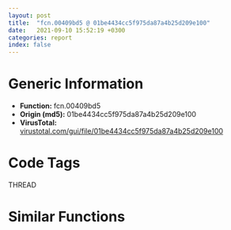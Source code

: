 ```yaml
---
layout: post
title:  "fcn.00409bd5 @ 01be4434cc5f975da87a4b25d209e100"
date:   2021-09-10 15:52:19 +0300
categories: report
index: false
---
```


# Generic Information
- **Function:** fcn.00409bd5
- **Origin (md5):** 01be4434cc5f975da87a4b25d209e100
- **VirusTotal:** [virustotal.com/gui/file/01be4434cc5f975da87a4b25d209e100][virustotal_ref]

# Code Tags
<span class="tag" id="THREAD">THREAD</span>


# Similar Functions
<script type="text/javascript" src="https://www.gstatic.com/charts/loader.js"></script>
<script type="text/javascript">

    google.charts.load('current', {'packages':['corechart']});
    google.charts.setOnLoadCallback(drawChart);

    function drawChart() {
    var data = new google.visualization.DataTable();
        data.addColumn('number', 'X');
        data.addColumn('number', 'Y');
        data.addColumn({type: 'string', role: 'tooltip', 'p': {'html': true}});
        data.addColumn({'type': 'string', 'role': 'style'});
        
        data.addRows([
    [91.14525604248047, 5.220273971557617, '<b><a href="/report/fcn.00409bd5@01be4434cc5f975da87a4b25d209e100">fcn.00409bd5</a><br>@01be4434cc5f975da87a4b25d209e100</b><br><br>push esi<br>push edi<br>call dword[sym.imp.KERNEL32.dll_GetLastError]<br>push dword[0x50f540]<br>mov edi eax<br>call fcn.0040aa50<br>mov esi eax<br>pop ecx<br>test esi esi<br>jne 0x409c38<br>push 0x3bc<br>push 1<br>call fcn.0040b240<br>mov esi eax<br>pop ecx<br>pop ecx<br>test esi esi<br>je 0x409c38<br>push esi<br>push dword[0x50f540]<br>call fcn.0040aa6f<br>pop ecx<br>pop ecx<br>test eax eax<br>je 0x409c2f<br>push 0<br>push esi<br>call fcn.00409c44<br>pop ecx<br>pop ecx<br>call dword[sym.imp.KERNEL32.dll_GetCurrentThreadId]<br>or dword[esi+4] 0xffffffff<br>mov dword[esi] eax<br>jmp 0x409c38<br>push esi<br>call fcn.0040b208<br>pop ecx<br>xor esi esi<br>push edi<br>call dword[sym.imp.KERNEL32.dll_SetLastError]<br>pop edi<br>mov eax esi<br>pop esi<br>ret<br>', 'point { fill-color: #e0440e; }'],
[74.5750503540039, 43.0450325012207, '<b><a href="/report/fcn.0040d0c9@e69fcfbd512770c44a9d6b90a42edeb0">fcn.0040d0c9</a><br>@e69fcfbd512770c44a9d6b90a42edeb0</b><br><br>push esi<br>push edi<br>call dword[sym.imp.KERNEL32.dll_GetLastError]<br>push dword[0x4d4064]<br>mov edi eax<br>call fcn.0040df44<br>mov esi eax<br>pop ecx<br>test esi esi<br>jne 0x40d12c<br>push 0x3bc<br>push 1<br>call fcn.0040e730<br>mov esi eax<br>pop ecx<br>pop ecx<br>test esi esi<br>je 0x40d12c<br>push esi<br>push dword[0x4d4064]<br>call fcn.0040df63<br>pop ecx<br>pop ecx<br>test eax eax<br>je 0x40d123<br>push 0<br>push esi<br>call fcn.0040d138<br>pop ecx<br>pop ecx<br>call dword[sym.imp.KERNEL32.dll_GetCurrentThreadId]<br>or dword[esi+4] 0xffffffff<br>mov dword[esi] eax<br>jmp 0x40d12c<br>push esi<br>call fcn.0040e6f8<br>pop ecx<br>xor esi esi<br>push edi<br>call dword[sym.imp.KERNEL32.dll_SetLastError]<br>pop edi<br>mov eax esi<br>pop esi<br>ret<br>', 'null'],
[68.60102081298828, 27.793594360351562, '<b><a href="/report/fcn.0040d1a0@6e195fbdf6b398dc597c28abc7c7a2ae">fcn.0040d1a0</a><br>@6e195fbdf6b398dc597c28abc7c7a2ae</b><br><br>push esi<br>push edi<br>call dword[sym.imp.KERNEL32.dll_GetLastError]<br>push dword[0x68c0d0]<br>mov edi eax<br>call fcn.0040e01b<br>mov esi eax<br>pop ecx<br>test esi esi<br>jne 0x40d203<br>push 0x3bc<br>push 1<br>call fcn.0040e800<br>mov esi eax<br>pop ecx<br>pop ecx<br>test esi esi<br>je 0x40d203<br>push esi<br>push dword[0x68c0d0]<br>call fcn.0040e03a<br>pop ecx<br>pop ecx<br>test eax eax<br>je 0x40d1fa<br>push 0<br>push esi<br>call fcn.0040d20f<br>pop ecx<br>pop ecx<br>call dword[sym.imp.KERNEL32.dll_GetCurrentThreadId]<br>or dword[esi+4] 0xffffffff<br>mov dword[esi] eax<br>jmp 0x40d203<br>push esi<br>call fcn.0040e7c8<br>pop ecx<br>xor esi esi<br>push edi<br>call dword[sym.imp.KERNEL32.dll_SetLastError]<br>pop edi<br>mov eax esi<br>pop esi<br>ret<br>', 'null'],
[91.57295227050781, 39.30024719238281, '<b><a href="/report/fcn.0040c909@3d0ec851566b617e7e4e75da3dd9651c">fcn.0040c909</a><br>@3d0ec851566b617e7e4e75da3dd9651c</b><br><br>push esi<br>push edi<br>call dword[sym.imp.KERNEL32.dll_GetLastError]<br>push dword[0x444484]<br>mov edi eax<br>call fcn.0040d784<br>mov esi eax<br>pop ecx<br>test esi esi<br>jne 0x40c96c<br>push 0x3bc<br>push 1<br>call fcn.0040df70<br>mov esi eax<br>pop ecx<br>pop ecx<br>test esi esi<br>je 0x40c96c<br>push esi<br>push dword[0x444484]<br>call fcn.0040d7a3<br>pop ecx<br>pop ecx<br>test eax eax<br>je 0x40c963<br>push 0<br>push esi<br>call fcn.0040c978<br>pop ecx<br>pop ecx<br>call dword[sym.imp.KERNEL32.dll_GetCurrentThreadId]<br>or dword[esi+4] 0xffffffff<br>mov dword[esi] eax<br>jmp 0x40c96c<br>push esi<br>call fcn.0040df38<br>pop ecx<br>xor esi esi<br>push edi<br>call dword[sym.imp.KERNEL32.dll_SetLastError]<br>pop edi<br>mov eax esi<br>pop esi<br>ret<br>', 'null'],
[74.79731750488281, 0.28485167026519775, '<b><a href="/report/fcn.0040fb3a@4643b8f5a3d13e435a65fc553546b71e">fcn.0040fb3a</a><br>@4643b8f5a3d13e435a65fc553546b71e</b><br><br>push esi<br>push edi<br>call dword[sym.imp.KERNEL32.dll_GetLastError]<br>push dword[0x6b6030]<br>mov edi eax<br>call fcn.004109b5<br>mov esi eax<br>pop ecx<br>test esi esi<br>jne 0x40fb9d<br>push 0x3bc<br>push 1<br>call fcn.004111a0<br>mov esi eax<br>pop ecx<br>pop ecx<br>test esi esi<br>je 0x40fb9d<br>push esi<br>push dword[0x6b6030]<br>call fcn.004109d4<br>pop ecx<br>pop ecx<br>test eax eax<br>je 0x40fb94<br>push 0<br>push esi<br>call fcn.0040fba9<br>pop ecx<br>pop ecx<br>call dword[sym.imp.KERNEL32.dll_GetCurrentThreadId]<br>or dword[esi+4] 0xffffffff<br>mov dword[esi] eax<br>jmp 0x40fb9d<br>push esi<br>call fcn.00411168<br>pop ecx<br>xor esi esi<br>push edi<br>call dword[sym.imp.KERNEL32.dll_SetLastError]<br>pop edi<br>mov eax esi<br>pop esi<br>ret<br>', 'null'],
[54.278907775878906, 21.39404296875, '<b><a href="/report/fcn.004853a0@912f1d013a0d6151bc7a7cef6da1b2a0">fcn.004853a0</a><br>@912f1d013a0d6151bc7a7cef6da1b2a0</b><br><br>push esi<br>push edi<br>call dword[sym.imp.KERNEL32.dll_GetLastError]<br>push dword[0x4b8770]<br>mov edi eax<br>call fcn.00483e0d<br>mov esi eax<br>pop ecx<br>test esi esi<br>jne 0x485403<br>push 0x3bc<br>push 1<br>call fcn.00483b4f<br>mov esi eax<br>pop ecx<br>pop ecx<br>test esi esi<br>je 0x485403<br>push esi<br>push dword[0x4b8770]<br>call fcn.00483e2c<br>pop ecx<br>pop ecx<br>test eax eax<br>je 0x4853fa<br>push 0<br>push esi<br>call fcn.0048540f<br>pop ecx<br>pop ecx<br>call dword[sym.imp.KERNEL32.dll_GetCurrentThreadId]<br>or dword[esi+4] 0xffffffff<br>mov dword[esi] eax<br>jmp 0x485403<br>push esi<br>call fcn.0047b716<br>pop ecx<br>xor esi esi<br>push edi<br>call dword[sym.imp.KERNEL32.dll_SetLastError]<br>pop edi<br>mov eax esi<br>pop esi<br>ret<br>', 'null'],
[67.86133575439453, 14.233540534973145, '<b><a href="/report/fcn.00429c04@d96761eb00d2d97e2b6f5ffffed0b46a">fcn.00429c04</a><br>@d96761eb00d2d97e2b6f5ffffed0b46a</b><br><br>push esi<br>push edi<br>call dword[sym.imp.KERNEL32.dll_GetLastError]<br>push dword[0x4bf9c0]<br>mov edi eax<br>call fcn.0042a007<br>mov esi eax<br>pop ecx<br>test esi esi<br>jne 0x429c67<br>push 0x3bc<br>push 1<br>call fcn.00428a15<br>mov esi eax<br>pop ecx<br>pop ecx<br>test esi esi<br>je 0x429c67<br>push esi<br>push dword[0x4bf9c0]<br>call fcn.0042a026<br>pop ecx<br>pop ecx<br>test eax eax<br>je 0x429c5e<br>push 0<br>push esi<br>call fcn.00429c73<br>pop ecx<br>pop ecx<br>call dword[sym.imp.KERNEL32.dll_GetCurrentThreadId]<br>or dword[esi+4] 0xffffffff<br>mov dword[esi] eax<br>jmp 0x429c67<br>push esi<br>call fcn.00422f95<br>pop ecx<br>xor esi esi<br>push edi<br>call dword[sym.imp.KERNEL32.dll_SetLastError]<br>pop edi<br>mov eax esi<br>pop esi<br>ret<br>', 'null'],
[57.66435241699219, 4.195356845855713, '<b><a href="/report/fcn.004086fa@1fd683a7f72f257d6d6de6e845d6c40a">fcn.004086fa</a><br>@1fd683a7f72f257d6d6de6e845d6c40a</b><br><br>push esi<br>push edi<br>call dword[sym.imp.KERNEL32.dll_GetLastError]<br>push dword[0x4cf030]<br>mov edi eax<br>call fcn.00409575<br>mov esi eax<br>pop ecx<br>test esi esi<br>jne 0x40875d<br>push 0x3bc<br>push 1<br>call fcn.00409d60<br>mov esi eax<br>pop ecx<br>pop ecx<br>test esi esi<br>je 0x40875d<br>push esi<br>push dword[0x4cf030]<br>call fcn.00409594<br>pop ecx<br>pop ecx<br>test eax eax<br>je 0x408754<br>push 0<br>push esi<br>call fcn.00408769<br>pop ecx<br>pop ecx<br>call dword[sym.imp.KERNEL32.dll_GetCurrentThreadId]<br>or dword[esi+4] 0xffffffff<br>mov dword[esi] eax<br>jmp 0x40875d<br>push esi<br>call fcn.00409d28<br>pop ecx<br>xor esi esi<br>push edi<br>call dword[sym.imp.KERNEL32.dll_SetLastError]<br>pop edi<br>mov eax esi<br>pop esi<br>ret<br>', 'null'],
[81.18256378173828, 15.463274002075195, '<b><a href="/report/fcn.00408399@f9b80f61ad003ebdee20dab4a0087d2a">fcn.00408399</a><br>@f9b80f61ad003ebdee20dab4a0087d2a</b><br><br>push esi<br>push edi<br>call dword[sym.imp.KERNEL32.dll_GetLastError]<br>push dword[0x4ce034]<br>mov edi eax<br>call fcn.00409214<br>mov esi eax<br>pop ecx<br>test esi esi<br>jne 0x4083fc<br>push 0x3bc<br>push 1<br>call fcn.00409a00<br>mov esi eax<br>pop ecx<br>pop ecx<br>test esi esi<br>je 0x4083fc<br>push esi<br>push dword[0x4ce034]<br>call fcn.00409233<br>pop ecx<br>pop ecx<br>test eax eax<br>je 0x4083f3<br>push 0<br>push esi<br>call fcn.00408408<br>pop ecx<br>pop ecx<br>call dword[sym.imp.KERNEL32.dll_GetCurrentThreadId]<br>or dword[esi+4] 0xffffffff<br>mov dword[esi] eax<br>jmp 0x4083fc<br>push esi<br>call fcn.004099c8<br>pop ecx<br>xor esi esi<br>push edi<br>call dword[sym.imp.KERNEL32.dll_SetLastError]<br>pop edi<br>mov eax esi<br>pop esi<br>ret<br>', 'null'],
[81.85769653320312, 28.97199249267578, '<b><a href="/report/fcn.0060809f@52d540e8e13e0f0bbb8946b2363a382d">fcn.0060809f</a><br>@52d540e8e13e0f0bbb8946b2363a382d</b><br><br>push esi<br>push edi<br>call dword[sym.imp.KERNEL32.dll_GetLastError]<br>push dword[0x69f018]<br>mov edi eax<br>call fcn.0060a231<br>mov esi eax<br>pop ecx<br>test esi esi<br>jne 0x608102<br>push 0x3bc<br>push 1<br>call fcn.0060a113<br>mov esi eax<br>pop ecx<br>pop ecx<br>test esi esi<br>je 0x608102<br>push esi<br>push dword[0x69f018]<br>call fcn.0060a250<br>pop ecx<br>pop ecx<br>test eax eax<br>je 0x6080f9<br>push 0<br>push esi<br>call fcn.0060810e<br>pop ecx<br>pop ecx<br>call dword[sym.imp.KERNEL32.dll_GetCurrentThreadId]<br>or dword[esi+4] 0xffffffff<br>mov dword[esi] eax<br>jmp 0x608102<br>push esi<br>call fcn.006069ef<br>pop ecx<br>xor esi esi<br>push edi<br>call dword[sym.imp.KERNEL32.dll_SetLastError]<br>pop edi<br>mov eax esi<br>pop esi<br>ret<br>', 'null'],
[58.65827178955078, 37.95106887817383, '<b><a href="/report/fcn.0040a644@fec037c981b84fb9df87dac6521840c9">fcn.0040a644</a><br>@fec037c981b84fb9df87dac6521840c9</b><br><br>push esi<br>push edi<br>call dword[sym.imp.KERNEL32.dll_GetLastError]<br>push dword[0x4cc628]<br>mov edi eax<br>call fcn.0040b4bf<br>mov esi eax<br>pop ecx<br>test esi esi<br>jne 0x40a6a7<br>push 0x3bc<br>push 1<br>call fcn.0040bca0<br>mov esi eax<br>pop ecx<br>pop ecx<br>test esi esi<br>je 0x40a6a7<br>push esi<br>push dword[0x4cc628]<br>call fcn.0040b4de<br>pop ecx<br>pop ecx<br>test eax eax<br>je 0x40a69e<br>push 0<br>push esi<br>call fcn.0040a6b3<br>pop ecx<br>pop ecx<br>call dword[sym.imp.KERNEL32.dll_GetCurrentThreadId]<br>or dword[esi+4] 0xffffffff<br>mov dword[esi] eax<br>jmp 0x40a6a7<br>push esi<br>call fcn.0040bc68<br>pop ecx<br>xor esi esi<br>push edi<br>call dword[sym.imp.KERNEL32.dll_SetLastError]<br>pop edi<br>mov eax esi<br>pop esi<br>ret<br>', 'null'],
[95.86564636230469, 21.93028450012207, '<b><a href="/report/fcn.00653b43@8c848ad89aab40a1738b363a37856125">fcn.00653b43</a><br>@8c848ad89aab40a1738b363a37856125</b><br><br>push esi<br>push edi<br>call dword[sym.imp.KERNEL32.dll_GetLastError]<br>push dword[0x663060]<br>mov edi eax<br>call fcn.006549be<br>mov esi eax<br>pop ecx<br>test esi esi<br>jne 0x653ba6<br>push 0x3bc<br>push 1<br>call fcn.006551a0<br>mov esi eax<br>pop ecx<br>pop ecx<br>test esi esi<br>je 0x653ba6<br>push esi<br>push dword[0x663060]<br>call fcn.006549dd<br>pop ecx<br>pop ecx<br>test eax eax<br>je 0x653b9d<br>push 0<br>push esi<br>call fcn.00653bb2<br>pop ecx<br>pop ecx<br>call dword[sym.imp.KERNEL32.dll_GetCurrentThreadId]<br>or dword[esi+4] 0xffffffff<br>mov dword[esi] eax<br>jmp 0x653ba6<br>push esi<br>call fcn.00655168<br>pop ecx<br>xor esi esi<br>push edi<br>call dword[sym.imp.KERNEL32.dll_SetLastError]<br>pop edi<br>mov eax esi<br>pop esi<br>ret<br>', 'null'],
[13.635756492614746, 27.911134719848633, '<b><a href="/report/fcn.459c000a@284c9c9722cef7520dddfe58806fd72f">fcn.459c000a</a><br>@284c9c9722cef7520dddfe58806fd72f</b><br><br>push esi<br>push edi<br>call dword[sym.imp.KERNEL32.dll_GetLastError]<br>push dword[0x45a6c8f4]<br>mov edi eax<br>call fcn.459bfec3<br>call eax<br>mov esi eax<br>test esi esi<br>jne 0x459c0075<br>push 0x214<br>push 1<br>call fcn.459c10c7<br>mov esi eax<br>test esi esi<br>pop ecx<br>pop ecx<br>je 0x459c0075<br>push esi<br>push dword[0x45a6c8f4]<br>push dword[0x45a6f230]<br>call fcn.459bfe31<br>pop ecx<br>call eax<br>test eax eax<br>je 0x459c006c<br>push 0<br>push esi<br>call fcn.459bff4b<br>pop ecx<br>pop ecx<br>call dword[sym.imp.KERNEL32.dll_GetCurrentThreadId]<br>or dword[esi+4] 0xffffffff<br>mov dword[esi] eax<br>jmp 0x459c0075<br>push esi<br>call fcn.459be31d<br>pop ecx<br>xor esi esi<br>push edi<br>call dword[sym.imp.KERNEL32.dll_SetLastError]<br>pop edi<br>mov eax esi<br>pop esi<br>ret<br>', 'null'],
[25.417898178100586, 31.788597106933594, '<b><a href="/report/fcn.0040f3b8@6c5b0418e4a4c57d99cda47d2717045d">fcn.0040f3b8</a><br>@6c5b0418e4a4c57d99cda47d2717045d</b><br><br>push esi<br>push edi<br>call dword[sym.imp.KERNEL32.dll_GetLastError]<br>push dword[0x4374c8]<br>mov edi eax<br>call fcn.0040f28a<br>call eax<br>mov esi eax<br>test esi esi<br>jne 0x40f423<br>push 0x214<br>push 1<br>call fcn.004125d1<br>mov esi eax<br>test esi esi<br>pop ecx<br>pop ecx<br>je 0x40f423<br>push esi<br>push dword[0x4374c8]<br>push dword[0x4390a4]<br>call fcn.0040f213<br>pop ecx<br>call eax<br>test eax eax<br>je 0x40f41a<br>push 0<br>push esi<br>call fcn.0040f2f9<br>pop ecx<br>pop ecx<br>call dword[sym.imp.KERNEL32.dll_GetCurrentThreadId]<br>or dword[esi+4] 0xffffffff<br>mov dword[esi] eax<br>jmp 0x40f423<br>push esi<br>call fcn.00409437<br>pop ecx<br>xor esi esi<br>push edi<br>call dword[sym.imp.KERNEL32.dll_SetLastError]<br>pop edi<br>mov eax esi<br>pop esi<br>ret<br>', 'null'],
[22.84776496887207, 19.445255279541016, '<b><a href="/report/fcn.1001a19a@4c3818fdf32d89a09257dbc9d3e142ea">fcn.1001a19a</a><br>@4c3818fdf32d89a09257dbc9d3e142ea</b><br><br>push esi<br>push edi<br>call dword[sym.imp.KERNEL32.dll_GetLastError]<br>push dword[0x10034b68]<br>mov edi eax<br>call fcn.1001a053<br>call eax<br>mov esi eax<br>test esi esi<br>jne 0x1001a205<br>push 0x214<br>push 1<br>call fcn.10018795<br>mov esi eax<br>test esi esi<br>pop ecx<br>pop ecx<br>je 0x1001a205<br>push esi<br>push dword[0x10034b68]<br>push dword[0x10035de0]<br>call fcn.10019fc1<br>pop ecx<br>call eax<br>test eax eax<br>je 0x1001a1fc<br>push 0<br>push esi<br>call fcn.1001a0db<br>pop ecx<br>pop ecx<br>call dword[sym.imp.KERNEL32.dll_GetCurrentThreadId]<br>or dword[esi+4] 0xffffffff<br>mov dword[esi] eax<br>jmp 0x1001a205<br>push esi<br>call fcn.1001427a<br>pop ecx<br>xor esi esi<br>push edi<br>call dword[sym.imp.KERNEL32.dll_SetLastError]<br>pop edi<br>mov eax esi<br>pop esi<br>ret<br>', 'null'],
[35.28963851928711, 68.4881820678711, '<b><a href="/report/fcn.004801fa@289859175c221b107317af7727d26c17">fcn.004801fa</a><br>@289859175c221b107317af7727d26c17</b><br><br>mov edi edi<br>push esi<br>push edi<br>call dword[sym.imp.KERNEL32.dll_GetLastError]<br>push dword[0x4d03d8]<br>mov edi eax<br>call fcn.00480085<br>call eax<br>mov esi eax<br>test esi esi<br>jne 0x480267<br>push 0x214<br>push 1<br>call fcn.004807e7<br>mov esi eax<br>pop ecx<br>pop ecx<br>test esi esi<br>je 0x480267<br>push esi<br>push dword[0x4d03d8]<br>push dword[0x4d2008]<br>call fcn.0047ffea<br>pop ecx<br>call eax<br>test eax eax<br>je 0x48025e<br>push 0<br>push esi<br>call fcn.00480113<br>pop ecx<br>pop ecx<br>call dword[sym.imp.KERNEL32.dll_GetCurrentThreadId]<br>or dword[esi+4] 0xffffffff<br>mov dword[esi] eax<br>jmp 0x480267<br>push esi<br>call fcn.0047799a<br>pop ecx<br>xor esi esi<br>push edi<br>call dword[sym.imp.KERNEL32.dll_SetLastError]<br>pop edi<br>mov eax esi<br>pop esi<br>ret<br>', 'null'],
[28.99292755126953, 80.70755767822266, '<b><a href="/report/fcn.00403c7e@eb7f7fa38880dd66bab8caf5987e5b1a">fcn.00403c7e</a><br>@eb7f7fa38880dd66bab8caf5987e5b1a</b><br><br>mov edi edi<br>push esi<br>push edi<br>call dword[sym.imp.KERNEL32.dll_GetLastError]<br>push dword[0x422558]<br>mov edi eax<br>call fcn.00403b26<br>call eax<br>mov esi eax<br>test esi esi<br>jne 0x403ceb<br>push 0x214<br>push 1<br>call fcn.004044b4<br>mov esi eax<br>pop ecx<br>pop ecx<br>test esi esi<br>je 0x403ceb<br>push esi<br>push dword[0x422558]<br>push dword[0x4238d4]<br>call fcn.00403aab<br>pop ecx<br>call eax<br>test eax eax<br>je 0x403ce2<br>push 0<br>push esi<br>call fcn.00403b97<br>pop ecx<br>pop ecx<br>call dword[sym.imp.KERNEL32.dll_GetCurrentThreadId]<br>or dword[esi+4] 0xffffffff<br>mov dword[esi] eax<br>jmp 0x403ceb<br>push esi<br>call fcn.0040454e<br>pop ecx<br>xor esi esi<br>push edi<br>call dword[sym.imp.KERNEL32.dll_SetLastError]<br>pop edi<br>mov eax esi<br>pop esi<br>ret<br>', 'null'],
[41.10607147216797, 79.13607788085938, '<b><a href="/report/fcn.0057c6db@c60344b51fa39a329b92557d24ff7670">fcn.0057c6db</a><br>@c60344b51fa39a329b92557d24ff7670</b><br><br>mov edi edi<br>push esi<br>push edi<br>call dword[sym.imp.KERNEL32.dll_GetLastError]<br>push dword[0x5ffde8]<br>mov edi eax<br>call fcn.0057c566<br>call eax<br>mov esi eax<br>test esi esi<br>jne 0x57c748<br>push 0x214<br>push 1<br>call fcn.00580716<br>mov esi eax<br>pop ecx<br>pop ecx<br>test esi esi<br>je 0x57c748<br>push esi<br>push dword[0x5ffde8]<br>push dword[0x60fd4c]<br>call fcn.0057c4cb<br>pop ecx<br>call eax<br>test eax eax<br>je 0x57c73f<br>push 0<br>push esi<br>call fcn.0057c5f4<br>pop ecx<br>pop ecx<br>call dword[sym.imp.KERNEL32.dll_GetCurrentThreadId]<br>or dword[esi+4] 0xffffffff<br>mov dword[esi] eax<br>jmp 0x57c748<br>push esi<br>call fcn.0057250f<br>pop ecx<br>xor esi esi<br>push edi<br>call dword[sym.imp.KERNEL32.dll_SetLastError]<br>pop edi<br>mov eax esi<br>pop esi<br>ret<br>', 'null'],
[21.30831527709961, 68.95157623291016, '<b><a href="/report/fcn.00490909@4fe6510221c33bf023f6abed461fc13f">fcn.00490909</a><br>@4fe6510221c33bf023f6abed461fc13f</b><br><br>mov edi edi<br>push esi<br>push edi<br>call dword[sym.imp.KERNEL32.dll_GetLastError]<br>push dword[0x4c1a64]<br>mov edi eax<br>call fcn.004907e4<br>call eax<br>mov esi eax<br>test esi esi<br>jne 0x490976<br>push 0x214<br>push 1<br>call fcn.0049281c<br>mov esi eax<br>pop ecx<br>pop ecx<br>test esi esi<br>je 0x490976<br>push esi<br>push dword[0x4c1a64]<br>push dword[0x4c4238]<br>call dword[fcn.0048ca64]<br>call eax<br>test eax eax<br>je 0x49096d<br>push 0<br>push esi<br>call fcn.00490855<br>pop ecx<br>pop ecx<br>call dword[sym.imp.KERNEL32.dll_GetCurrentThreadId]<br>or dword[esi+4] 0xffffffff<br>mov dword[esi] eax<br>jmp 0x490976<br>push esi<br>call fcn.0048e3af<br>pop ecx<br>xor esi esi<br>push edi<br>call dword[sym.imp.KERNEL32.dll_SetLastError]<br>pop edi<br>mov eax esi<br>pop esi<br>ret<br>', 'null'],
[-93.10811614990234, -73.87648010253906, '<b><a href="/report/fcn.00417071@3aa98225e51cbcae2d334c8b6b4ed9fd">fcn.00417071</a><br>@3aa98225e51cbcae2d334c8b6b4ed9fd</b><br><br>mov edi edi<br>push esi<br>push edi<br>call dword[sym.imp.KERNEL32.dll_GetLastError]<br>push dword[0x47520c]<br>mov edi eax<br>call fcn.00416f4c<br>call eax<br>mov esi eax<br>test esi esi<br>jne 0x4170de<br>push 0x214<br>push 1<br>call fcn.00414457<br>mov esi eax<br>pop ecx<br>pop ecx<br>test esi esi<br>je 0x4170de<br>push esi<br>push dword[0x47520c]<br>push dword[0x477b60]<br>call dword[sym.imp.KERNEL32.dll_DecodePointer]<br>call eax<br>test eax eax<br>je 0x4170d5<br>push 0<br>push esi<br>call fcn.00416fbd<br>pop ecx<br>pop ecx<br>call dword[sym.imp.KERNEL32.dll_GetCurrentThreadId]<br>or dword[esi+4] 0xffffffff<br>mov dword[esi] eax<br>jmp 0x4170de<br>push esi<br>call fcn.00412cdc<br>pop ecx<br>xor esi esi<br>push edi<br>call dword[sym.imp.KERNEL32.dll_SetLastError]<br>pop edi<br>mov eax esi<br>pop esi<br>ret<br>', 'null'],
[-109.83666229248047, -56.394561767578125, '<b><a href="/report/fcn.00417071@b8b9cf6862b0d68d10750002e5baaf97">fcn.00417071</a><br>@b8b9cf6862b0d68d10750002e5baaf97</b><br><br>mov edi edi<br>push esi<br>push edi<br>call dword[sym.imp.KERNEL32.dll_GetLastError]<br>push dword[0x47520c]<br>mov edi eax<br>call fcn.00416f4c<br>call eax<br>mov esi eax<br>test esi esi<br>jne 0x4170de<br>push 0x214<br>push 1<br>call fcn.00414457<br>mov esi eax<br>pop ecx<br>pop ecx<br>test esi esi<br>je 0x4170de<br>push esi<br>push dword[0x47520c]<br>push dword[0x477b60]<br>call dword[sym.imp.KERNEL32.dll_DecodePointer]<br>call eax<br>test eax eax<br>je 0x4170d5<br>push 0<br>push esi<br>call fcn.00416fbd<br>pop ecx<br>pop ecx<br>call dword[sym.imp.KERNEL32.dll_GetCurrentThreadId]<br>or dword[esi+4] 0xffffffff<br>mov dword[esi] eax<br>jmp 0x4170de<br>push esi<br>call fcn.00412cdc<br>pop ecx<br>xor esi esi<br>push edi<br>call dword[sym.imp.KERNEL32.dll_SetLastError]<br>pop edi<br>mov eax esi<br>pop esi<br>ret<br>', 'null'],
[-102.2159652709961, -45.422462463378906, '<b><a href="/report/fcn.004f9b26@e2ba7f10eb234338a49853c34d7d9c56">fcn.004f9b26</a><br>@e2ba7f10eb234338a49853c34d7d9c56</b><br><br>mov edi edi<br>push esi<br>push edi<br>call dword[sym.imp.KERNEL32.dll_GetLastError]<br>push dword[0x55ca44]<br>mov edi eax<br>call fcn.004f99e4<br>call eax<br>mov esi eax<br>test esi esi<br>jne 0x4f9b93<br>push 0x214<br>push 1<br>call fcn.004f8b4a<br>mov esi eax<br>pop ecx<br>pop ecx<br>test esi esi<br>je 0x4f9b93<br>push esi<br>push dword[0x55ca44]<br>push dword[0x5643ec]<br>call dword[sym.imp.KERNEL32.dll_DecodePointer]<br>call eax<br>test eax eax<br>je 0x4f9b8a<br>push 0<br>push esi<br>call fcn.004f9a72<br>pop ecx<br>pop ecx<br>call dword[sym.imp.KERNEL32.dll_GetCurrentThreadId]<br>or dword[esi+4] 0xffffffff<br>mov dword[esi] eax<br>jmp 0x4f9b93<br>push esi<br>call fcn.004f17b4<br>pop ecx<br>xor esi esi<br>push edi<br>call dword[sym.imp.KERNEL32.dll_SetLastError]<br>pop edi<br>mov eax esi<br>pop esi<br>ret<br>', 'null'],
[-81.51025390625, -67.28384399414062, '<b><a href="/report/fcn.00443829@418e0921f3a9bd4f5bc0dcc59623b5a1">fcn.00443829</a><br>@418e0921f3a9bd4f5bc0dcc59623b5a1</b><br><br>mov edi edi<br>push esi<br>push edi<br>call dword[sym.imp.KERNEL32.dll_GetLastError]<br>push dword[0x4a8e54]<br>mov edi eax<br>call fcn.004436e7<br>call eax<br>mov esi eax<br>test esi esi<br>jne 0x443896<br>push 0x214<br>push 1<br>call fcn.00441664<br>mov esi eax<br>pop ecx<br>pop ecx<br>test esi esi<br>je 0x443896<br>push esi<br>push dword[0x4a8e54]<br>push dword[0x4b323c]<br>call dword[sym.imp.KERNEL32.dll_DecodePointer]<br>call eax<br>test eax eax<br>je 0x44388d<br>push 0<br>push esi<br>call fcn.00443775<br>pop ecx<br>pop ecx<br>call dword[sym.imp.KERNEL32.dll_GetCurrentThreadId]<br>or dword[esi+4] 0xffffffff<br>mov dword[esi] eax<br>jmp 0x443896<br>push esi<br>call fcn.0043e751<br>pop ecx<br>xor esi esi<br>push edi<br>call dword[sym.imp.KERNEL32.dll_SetLastError]<br>pop edi<br>mov eax esi<br>pop esi<br>ret<br>', 'null'],
[-80.87178802490234, -53.963157653808594, '<b><a href="/report/fcn.00417cff@20a93604f17ee6f3c2aa7b1f7a497fcf">fcn.00417cff</a><br>@20a93604f17ee6f3c2aa7b1f7a497fcf</b><br><br>mov edi edi<br>push esi<br>push edi<br>call dword[sym.imp.KERNEL32.dll_GetLastError]<br>push dword[0x48220c]<br>mov edi eax<br>call fcn.00417bda<br>call eax<br>mov esi eax<br>test esi esi<br>jne 0x417d6c<br>push 0x214<br>push 1<br>call fcn.00415147<br>mov esi eax<br>pop ecx<br>pop ecx<br>test esi esi<br>je 0x417d6c<br>push esi<br>push dword[0x48220c]<br>push dword[0x484b80]<br>call dword[sym.imp.KERNEL32.dll_DecodePointer]<br>call eax<br>test eax eax<br>je 0x417d63<br>push 0<br>push esi<br>call fcn.00417c4b<br>pop ecx<br>pop ecx<br>call dword[sym.imp.KERNEL32.dll_GetCurrentThreadId]<br>or dword[esi+4] 0xffffffff<br>mov dword[esi] eax<br>jmp 0x417d6c<br>push esi<br>call fcn.004139cc<br>pop ecx<br>xor esi esi<br>push edi<br>call dword[sym.imp.KERNEL32.dll_SetLastError]<br>pop edi<br>mov eax esi<br>pop esi<br>ret<br>', 'null'],
[-105.59979248046875, -69.13819122314453, '<b><a href="/report/fcn.00417071@44a756939733df3681808b122b91651f">fcn.00417071</a><br>@44a756939733df3681808b122b91651f</b><br><br>mov edi edi<br>push esi<br>push edi<br>call dword[sym.imp.KERNEL32.dll_GetLastError]<br>push dword[0x47520c]<br>mov edi eax<br>call fcn.00416f4c<br>call eax<br>mov esi eax<br>test esi esi<br>jne 0x4170de<br>push 0x214<br>push 1<br>call fcn.00414457<br>mov esi eax<br>pop ecx<br>pop ecx<br>test esi esi<br>je 0x4170de<br>push esi<br>push dword[0x47520c]<br>push dword[0x477b60]<br>call dword[sym.imp.KERNEL32.dll_DecodePointer]<br>call eax<br>test eax eax<br>je 0x4170d5<br>push 0<br>push esi<br>call fcn.00416fbd<br>pop ecx<br>pop ecx<br>call dword[sym.imp.KERNEL32.dll_GetCurrentThreadId]<br>or dword[esi+4] 0xffffffff<br>mov dword[esi] eax<br>jmp 0x4170de<br>push esi<br>call fcn.00412cdc<br>pop ecx<br>xor esi esi<br>push edi<br>call dword[sym.imp.KERNEL32.dll_SetLastError]<br>pop edi<br>mov eax esi<br>pop esi<br>ret<br>', 'null'],
[-89.01194763183594, -43.42502212524414, '<b><a href="/report/fcn.00417071@9571c7458fae91969aaed3955e433f49">fcn.00417071</a><br>@9571c7458fae91969aaed3955e433f49</b><br><br>mov edi edi<br>push esi<br>push edi<br>call dword[sym.imp.KERNEL32.dll_GetLastError]<br>push dword[0x47520c]<br>mov edi eax<br>call fcn.00416f4c<br>call eax<br>mov esi eax<br>test esi esi<br>jne 0x4170de<br>push 0x214<br>push 1<br>call fcn.00414457<br>mov esi eax<br>pop ecx<br>pop ecx<br>test esi esi<br>je 0x4170de<br>push esi<br>push dword[0x47520c]<br>push dword[0x477b60]<br>call dword[sym.imp.KERNEL32.dll_DecodePointer]<br>call eax<br>test eax eax<br>je 0x4170d5<br>push 0<br>push esi<br>call fcn.00416fbd<br>pop ecx<br>pop ecx<br>call dword[sym.imp.KERNEL32.dll_GetCurrentThreadId]<br>or dword[esi+4] 0xffffffff<br>mov dword[esi] eax<br>jmp 0x4170de<br>push esi<br>call fcn.00412cdc<br>pop ecx<br>xor esi esi<br>push edi<br>call dword[sym.imp.KERNEL32.dll_SetLastError]<br>pop edi<br>mov eax esi<br>pop esi<br>ret<br>', 'null'],
[-94.66788482666016, -58.559608459472656, '<b><a href="/report/fcn.00417071@3d7f25d788af3e7f7707a736ac852465">fcn.00417071</a><br>@3d7f25d788af3e7f7707a736ac852465</b><br><br>mov edi edi<br>push esi<br>push edi<br>call dword[sym.imp.KERNEL32.dll_GetLastError]<br>push dword[0x47520c]<br>mov edi eax<br>call fcn.00416f4c<br>call eax<br>mov esi eax<br>test esi esi<br>jne 0x4170de<br>push 0x214<br>push 1<br>call fcn.00414457<br>mov esi eax<br>pop ecx<br>pop ecx<br>test esi esi<br>je 0x4170de<br>push esi<br>push dword[0x47520c]<br>push dword[0x477b60]<br>call dword[sym.imp.KERNEL32.dll_DecodePointer]<br>call eax<br>test eax eax<br>je 0x4170d5<br>push 0<br>push esi<br>call fcn.00416fbd<br>pop ecx<br>pop ecx<br>call dword[sym.imp.KERNEL32.dll_GetCurrentThreadId]<br>or dword[esi+4] 0xffffffff<br>mov dword[esi] eax<br>jmp 0x4170de<br>push esi<br>call fcn.00412cdc<br>pop ecx<br>xor esi esi<br>push edi<br>call dword[sym.imp.KERNEL32.dll_SetLastError]<br>pop edi<br>mov eax esi<br>pop esi<br>ret<br>', 'null'],
[-44.76949691772461, -40.340293884277344, '<b><a href="/report/fcn.004f6db7@ef3a0211d1ddb224667e2aa0d915337b">fcn.004f6db7</a><br>@ef3a0211d1ddb224667e2aa0d915337b</b><br><br>push esi<br>push edi<br>call dword[sym.imp.KERNEL32.dll_GetLastError]<br>push dword[0x50514c]<br>mov edi eax<br>call dword[sym.imp.KERNEL32.dll_TlsGetValue]<br>mov esi eax<br>test esi esi<br>jne 0x4f6e12<br>push 0x74<br>push 1<br>call fcn.004f7a05<br>mov esi eax<br>pop ecx<br>test esi esi<br>pop ecx<br>je 0x4f6e0a<br>push esi<br>push dword[0x50514c]<br>call dword[sym.imp.KERNEL32.dll_TlsSetValue]<br>test eax eax<br>je 0x4f6e0a<br>push esi<br>call fcn.004f6da4<br>pop ecx<br>call dword[sym.imp.KERNEL32.dll_GetCurrentThreadId]<br>or dword[esi+4] 0xffffffff<br>mov dword[esi] eax<br>jmp 0x4f6e12<br>push 0x10<br>call fcn.004f637f<br>pop ecx<br>push edi<br>call dword[sym.imp.KERNEL32.dll_SetLastError]<br>mov eax esi<br>pop edi<br>pop esi<br>ret<br>', 'null'],
[-32.749755859375, -42.65966033935547, '<b><a href="/report/fcn.00401a9c@7dd153bad1771b9e8d5266a341ebf949">fcn.00401a9c</a><br>@7dd153bad1771b9e8d5266a341ebf949</b><br><br>push esi<br>push edi<br>call dword[sym.imp.KERNEL32.dll_GetLastError]<br>push dword[0x412164]<br>mov edi eax<br>call dword[sym.imp.KERNEL32.dll_TlsGetValue]<br>mov esi eax<br>test esi esi<br>jne 0x401af7<br>push 0x74<br>push 1<br>call fcn.00402be5<br>mov esi eax<br>pop ecx<br>test esi esi<br>pop ecx<br>je 0x401aef<br>push esi<br>push dword[0x412164]<br>call dword[sym.imp.KERNEL32.dll_TlsSetValue]<br>test eax eax<br>je 0x401aef<br>push esi<br>call fcn.00401a89<br>pop ecx<br>call dword[sym.imp.KERNEL32.dll_GetCurrentThreadId]<br>or dword[esi+4] 0xffffffff<br>mov dword[esi] eax<br>jmp 0x401af7<br>push 0x10<br>call fcn.00401108<br>pop ecx<br>push edi<br>call dword[sym.imp.KERNEL32.dll_SetLastError]<br>mov eax esi<br>pop edi<br>pop esi<br>ret<br>', 'null'],
[-34.02898406982422, -54.89979934692383, '<b><a href="/report/fcn.0065a19f@bcba729302fe28f65deb2b102a06324a">fcn.0065a19f</a><br>@bcba729302fe28f65deb2b102a06324a</b><br><br>push esi<br>push edi<br>call dword[sym.imp.KERNEL32.dll_GetLastError]<br>push dword[0x66c13c]<br>mov edi eax<br>call dword[sym.imp.KERNEL32.dll_TlsGetValue]<br>mov esi eax<br>test esi esi<br>jne 0x65a1fa<br>push 0x74<br>push 1<br>call fcn.0065adf5<br>mov esi eax<br>pop ecx<br>test esi esi<br>pop ecx<br>je 0x65a1f2<br>push esi<br>push dword[0x66c13c]<br>call dword[sym.imp.KERNEL32.dll_TlsSetValue]<br>test eax eax<br>je 0x65a1f2<br>push esi<br>call fcn.0065a18c<br>pop ecx<br>call dword[sym.imp.KERNEL32.dll_GetCurrentThreadId]<br>or dword[esi+4] 0xffffffff<br>mov dword[esi] eax<br>jmp 0x65a1fa<br>push 0x10<br>call fcn.00659767<br>pop ecx<br>push edi<br>call dword[sym.imp.KERNEL32.dll_SetLastError]<br>mov eax esi<br>pop edi<br>pop esi<br>ret<br>', 'null'],
[-45.99205017089844, -52.58934020996094, '<b><a href="/report/fcn.00401a9c@8912a6bd1add3d8b86feb51a00252709">fcn.00401a9c</a><br>@8912a6bd1add3d8b86feb51a00252709</b><br><br>push esi<br>push edi<br>call dword[sym.imp.KERNEL32.dll_GetLastError]<br>push dword[0x40e0fc]<br>mov edi eax<br>call dword[sym.imp.KERNEL32.dll_TlsGetValue]<br>mov esi eax<br>test esi esi<br>jne 0x401af7<br>push 0x74<br>push 1<br>call fcn.00402be5<br>mov esi eax<br>pop ecx<br>test esi esi<br>pop ecx<br>je 0x401aef<br>push esi<br>push dword[0x40e0fc]<br>call dword[sym.imp.KERNEL32.dll_TlsSetValue]<br>test eax eax<br>je 0x401aef<br>push esi<br>call fcn.00401a89<br>pop ecx<br>call dword[sym.imp.KERNEL32.dll_GetCurrentThreadId]<br>or dword[esi+4] 0xffffffff<br>mov dword[esi] eax<br>jmp 0x401af7<br>push 0x10<br>call fcn.00401108<br>pop ecx<br>push edi<br>call dword[sym.imp.KERNEL32.dll_SetLastError]<br>mov eax esi<br>pop edi<br>pop esi<br>ret<br>', 'null'],

        ]);

    var options = {
        title: 'Similarity Plot',
        legend: 'none',
        colors: ['#dedbd9', '#e6693e', '#ec8f6e', '#f3b49f', '#f6c7b6'],
        tooltip: {isHtml: true, trigger: 'both'},
        explorer: {
        actions: ["dragToZoom", "rightClickToReset"],
        },
        chartArea: {
        width: '80%',
        height: '80%'
        },
        width: '100%',
        height: '100%'
    };

    var chart = new google.visualization.ScatterChart(document.getElementById('chart_div'));

    chart.draw(data, options);
    }
    
</script>

<div id="chart_div" style="width: 100%px; height: 100%;"></div>

# Disassembled Code
{% highlight nasm %}

push esi
push edi
call dword[sym.imp.KERNEL32.dll_GetLastError]
push dword[0x50f540]
mov edi eax
call fcn.0040aa50
mov esi eax
pop ecx
test esi esi
jne 0x409c38
push 0x3bc
push 1
call fcn.0040b240
mov esi eax
pop ecx
pop ecx
test esi esi
je 0x409c38
push esi
push dword[0x50f540]
call fcn.0040aa6f
pop ecx
pop ecx
test eax eax
je 0x409c2f
push 0
push esi
call fcn.00409c44
pop ecx
pop ecx
call dword[sym.imp.KERNEL32.dll_GetCurrentThreadId]
or dword[esi+4] 0xffffffff
mov dword[esi] eax
jmp 0x409c38
push esi
call fcn.0040b208
pop ecx
xor esi esi
push edi
call dword[sym.imp.KERNEL32.dll_SetLastError]
pop edi
mov eax esi
pop esi
ret

{% endhighlight %}

[virustotal_ref]: https://www.virustotal.com/gui/file/01be4434cc5f975da87a4b25d209e100